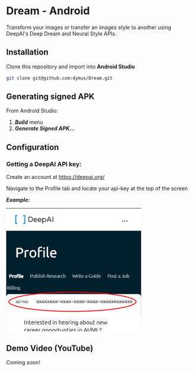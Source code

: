# Dream - Android 

Transform your images or transfer an images style to another using DeepAI's Deep Dream and Neural Style APIs.

## Installation
Clone this repository and import into **Android Studio**
```bash
git clone git@github.com:dymux/Dream.git
```
## Generating signed APK
From Android Studio:
1. ***Build*** menu
2. ***Generate Signed APK...***

## Configuration
### Getting a DeepAI API key:
Create an account at https://deepai.org/

Navigate to the Profile tab and locate your api-key at the top of the screen

***Example:***

![API key example](https://github.com/dymux/dream-android/blob/master/api_example.png)

## Demo Video (YouTube)
Coming soon!
